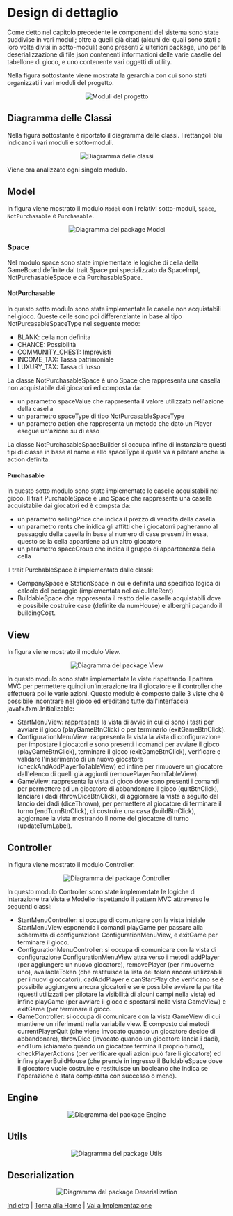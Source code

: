 # Design di dettaglio

Come detto nel capitolo precedente le componenti del sistema sono state suddivise in vari moduli; oltre a quelli già citati (alcuni dei quali sono stati a loro volta divisi in sotto-moduli) sono presenti 2 ulteriori package, uno per la deserializzazione di file json contenenti informazioni delle varie caselle del tabellone di gioco, e uno contenente vari oggetti di utility. 

Nella figura sottostante viene mostrata la gerarchia con cui sono stati organizzati i vari moduli del progetto.

<p align="center">
  <img src="../images/Package_Diagram.png" alt="Moduli del progetto"/>
</p>

## Diagramma delle Classi
Nella figura sottostante è riportato il diagramma delle classi. I rettangoli blu indicano i vari moduli e sotto-moduli.

<p align="center">
  <img src="../images/Class_Diagram.png" alt="Diagramma delle classi"/>
</p>

Viene ora analizzato ogni singolo modulo.

## Model
In figura viene mostrato il modulo `Model` con i relativi sotto-moduli, `Space`, `NotPurchasable` e `Purchasable`.

<p align="center">
  <img src="../images/Model.png" alt="Diagramma del package Model"/>
</p>



### Space
Nel modulo space sono state implementate le logiche di cella della GameBoard definite dal trait Space poi specializzato da SpaceImpl, NotPurchasableSpace e da PurchasableSpace.

#### NotPurchasable
In questo sotto modulo sono state implementate le caselle non acquistabili nel gioco.
Queste celle sono poi differenziante in base al tipo NotPurcasableSpaceType nel seguente modo:
* BLANK: cella non definita
* CHANCE: Possibilità
* COMMUNITY_CHEST: Imprevisti
* INCOME_TAX: Tassa patrimoniale
* LUXURY_TAX: Tassa di lusso
  
La classe NotPurchasableSpace è uno Space che rappresenta una casella non acquistabile dai giocatori ed composta da:
* un parametro spaceValue che rappresenta il valore utilizzato nell'azione della casella
* un parametro spaceType di tipo NotPurcasableSpaceType
* un parametro action che rappresenta un metodo che dato un Player esegue un'azione su di esso

La classe NotPurchasableSpaceBuilder si occupa infine di instanziare questi tipi di classe in base al name e allo spaceType il quale va a pilotare anche la action definita.

#### Purchasable
In questo sotto modulo sono state implementate le caselle acquistabili nel gioco.
Il trait PurchableSpace è uno Space che rappresenta una casella acquistabile dai giocatori ed è compsta da:
* un parametro sellingPrice che indica il prezzo di vendita della casella
* un parametro rents che inidica gli affitti che i giocatorri pagheranno al passaggio della casella in base al numero di case presenti in essa, questo se la cella appartiene ad un altro giocatore
* un parametro spaceGroup che indica il gruppo di appartenenza della cella

Il trait PurchableSpace è implementato dalle classi:
* CompanySpace e StationSpace in cui è definita una specifica logica di calcolo del pedaggio (implementata nel calculateRent)
* BuildableSpace che rappresenta il restto delle caselle acquistabili dove è possibile costruire case (definite da numHouse) e alberghi pagando il buildingCost.



## View
In figura viene mostrato il modulo View.

<p align="center">
  <img src="../images/View.png" alt="Diagramma del package View"/>
</p>

In questo modulo sono state implementate le viste rispettando il pattern MVC per permettere quindi un'interazione tra il giocatore e il controller che effettuerà poi le varie azioni.
Questo modulo è composto dalle 3 viste che è possibile incontrare nel gioco ed ereditano tutte dall'interfaccia javafx.fxml.Initializable:
* StartMenuView: rappresenta la vista di avvio in cui ci sono i tasti per avviare il gioco (playGameBtnClick) o per terminarlo (exitGameBtnClick).
* ConfigurationMenuView: rappresenta la vista la vista di configurazione per impostare i giocatori e sono presenti i comandi per avviare il gioco (playGameBtnClick), terminare il gioco (exitGameBtnClick), verificare e validare l'inserimento di un nuovo giocatore (checkAndAddPlayerToTableView) ed infine per rimuovere un giocatore dall'elenco di quelli già aggiunti (removePlayerFromTableView). 
* GameView: rappresenta la vista di gioco dove sono presenti i comandi per permettere ad un giocatore di abbandonare il gioco (quitBtnClick), lanciare i dadi (throwDiceBtnClick), di aggiornare la vista a seguito del lancio dei dadi (diceThrown), per permettere al giocatore di terminare il turno (endTurnBtnClick), di costruire una casa (buildBtnClick), aggiornare la vista mostrando il nome del giocatore di turno (updateTurnLabel).

## Controller
In figura viene mostrato il modulo Controller.

<p align="center">
  <img src="../images/Controller.png" alt="Diagramma del package Controller"/>
</p>

In questo modulo Controller sono state implementate le logiche di interazione tra Vista e Modello rispettando il pattern MVC attraverso le seguenti classi:
* StartMenuController: si occupa di comunicare con la vista iniziale StartMenuView esponendo i comandi playGame per passare alla schermata di configurazione ConfigurationMenuView, e exitGame per terminare il gioco.
* ConfigurationMenuController: si occupa di comunicare con la vista di configurazione ConfigurationMenuView attra verso i metodi addPlayer (per aggiungere un nuovo giocatore), removePlayer (per rimuoverne uno), availableToken (che restituisce la lista dei token ancora utilizzabili per i nuovi gioccatori), cadAddPlayer e canStartPlay che verificano se è possibile aggiungere ancora giocatori e se è possibile avviare la partita (questi utilizzati per pilotare la visibilità di alcuni campi nella vista) ed infine playGame (per avviare il gioco e spostarsi nella vista GameView) e exitGame (per terminare il gioco.
* GameController: si occupa di comunicare con la vista GameView di cui mantiene un riferimenti nella variabile view. È composto dai metodi currentPlayerQuit (che viene invocato quando un giocatore decide di abbandonare), throwDice (invocato quando un giocatore lancia i dadi), endTurn (chiamato quando un giocatore termina il proprio turno), checkPlayerActions (per verificare quali azioni può fare li giocatore) ed infine playerBuildHouse (che prende in ingresso il BuildableSpace dove il giocatore vuole costruire e restituisce un booleano che indica se l'operazione è stata completata con successo o meno). 

## Engine

<p align="center">
  <img src="../images/Engine.png" alt="Diagramma del package Engine"/>
</p>

## Utils

<p align="center">
  <img src="../images/Utils.png" alt="Diagramma del package Utils"/>
</p>

## Deserialization

<p align="center">
  <img src="../images/Deserialization.png" alt="Diagramma del package Deserialization"/>
</p>

[Indietro](../4-architectural-design/README.md) | [Torna alla Home](../README.md) | [Vai a Implementazione](../6-implementation/README.md)
